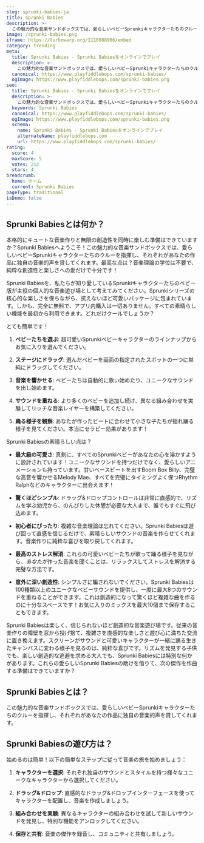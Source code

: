 ```yaml
---
slug: sprunki-babies-ja
title: Sprunki Babies
description: >-
  この魅力的な音楽サンドボックスでは、愛らしいベビーSprunkiキャラクターたちのクルーを指揮し、それぞれがあなたの作品に独自の音楽的声を貸してくれます。
image: /sprunki-babies.png
iframe: https://turbowarp.org/1110888906/embed
category: trending
meta:
  title: Sprunki Babies - Sprunki Babiesをオンラインでプレイ
  description: >-
    この魅力的な音楽サンドボックスでは、愛らしいベビーSprunkiキャラクターたちのクルーを指揮し、それぞれがあなたの作品に独自の音楽的声を貸してくれます。
  canonical: https://www.playfiddlebops.com/sprunki-babies/
  ogImage: https://www.playfiddlebops.com/sprunki-babies.png
seo:
  title: Sprunki Babies - Sprunki Babiesをオンラインでプレイ
  description: >-
    この魅力的な音楽サンドボックスでは、愛らしいベビーSprunkiキャラクターたちのクルーを指揮し、それぞれがあなたの作品に独自の音楽的声を貸してくれます。
  keywords: Sprunki Babies
  canonical: https://www.playfiddlebops.com/sprunki-babies/
  ogImage: https://www.playfiddlebops.com/sprunki-babies.png
  schema:
    name: Sprunki Babies - Sprunki Babiesをオンラインでプレイ
    alternateName: playfiddlebops.com
    url: https://www.playfiddlebops.com/sprunki-babies/
rating:
  score: 4
  maxScore: 5
  votes: 212
  stars: 4
breadcrumb:
  home: ホーム
  current: Sprunki Babies
pageType: traditional
isDemo: false
---
```


## Sprunki Babiesとは何か？

本格的にキュートな音楽作りと無限の創造性を同時に楽しむ準備はできていますか？Sprunki Babiesへようこそ！この魅力的な音楽サンドボックスでは、愛らしいベビーSprunkiキャラクターたちのクルーを指揮し、それぞれがあなたの作品に独自の音楽的声を貸してくれます。最高な点は？音楽理論の学位は不要で、純粋な創造性と楽しさへの愛だけで十分です！

Sprunki Babiesを、私たちが知り愛しているSprunkiキャラクターたちのベビー版が主役の個人的な音楽遊び場として考えてみてください。Sprunkiシリーズの核心的な楽しさを保ちながら、抗えないほど可愛いパッケージに包まれています。しかも、完全に無料で、アプリ内購入は一切ありません。すべての素晴らしい機能を最初から利用できます。どれだけクールでしょうか？

とても簡単です！

1. **ベビーたちを選ぶ**: 超可愛いSprunkiベビーキャラクターのラインナップからお気に入りを選んでください。

1. **ステージにドラッグ**: 選んだベビーを画面の指定されたスポットの一つに単純にドラッグしてください。

1. **音楽を響かせる**: ベビーたちは自動的に歌い始めたり、ユニークなサウンドを出し始めます。

1. **サウンドを重ねる**: より多くのベビーを追加し続け、異なる組み合わせを実験してリッチな音楽レイヤーを構築してください。

1. **踊る様子を観察**: あなたが作ったビートに合わせて小さな子たちが揺れ踊る様子を見てください。本当にセラピー効果があります！

Sprunki Babiesの素晴らしい点は？

- **最大級の可愛さ**: 真剣に、すべてのSprunkiベビーがあなたの心を溶かすように設計されています！ユニークなサウンドを持つだけでなく、愛らしいアニメーションも持っています。甘いベースビートを出すBoom Box Billy、完璧な高音を響かせるMelody Mae、すべてを完璧にタイミングよく保つRhythm Ralphなどのキャラクターに出会えます！

- **驚くほどシンプル**: ドラッグ&ドロップコントロールは非常に直感的で、リズムを学ぶ幼児から、のんびりした休憩が必要な大人まで、誰でもすぐに飛び込めます。

- **初心者にぴったり**: 複雑な音楽理論は忘れてください。Sprunki Babiesは遊び回って直感を信じるだけで、素晴らしいサウンドの音楽を作らせてくれます。音楽作りに純粋な喜びを取り戻してくれます。

- **最高のストレス解消**: これらの可愛いベビーたちが歌って踊る様子を見ながら、*あなたが*作った音楽を聞くことは、リラックスしてストレスを解消する完璧な方法です。

- **意外に深い創造性**: シンプルさに騙されないでください。Sprunki Babiesは100種類以上のユニークなベビーサウンドを提供し、一度に最大8つのサウンドを重ねることができます。これは創造的になって驚くほど複雑な曲を作るのに十分なスペースです！お気に入りのミックスを最大10個まで保存することもできます。

Sprunki Babiesは楽しく、信じられないほど創造的な音楽遊び場です。従来の音楽作りの障壁を窓から投げ捨て、複雑さを直感的な楽しさと遊び心に満ちた交流に置き換えます。スクリーンがサウンドと可愛いキャラクターが一緒に踊る生きたキャンバスに変わる様子を見るのは、純粋な喜びです。リズムを発見する子供でも、楽しい創造的な逃避を求める大人でも、Sprunki Babiesには特別な何かがあります。これらの愛らしいSprunki Babiesの助けを借りて、次の傑作を作曲する準備はできていますか？

## Sprunki Babiesとは？

この魅力的な音楽サンドボックスでは、愛らしいベビーSprunkiキャラクターたちのクルーを指揮し、それぞれがあなたの作品に独自の音楽的声を貸してくれます。

## Sprunki Babiesの遊び方は？

始めるのは簡単！以下の簡単なステップに従って音楽の旅を始めましょう：

1. **キャラクターを選択**: それぞれ独自のサウンドとスタイルを持つ様々なユニークなキャラクターから選択してください。

1. **ドラッグ&ドロップ**: 直感的なドラッグ&ドロップインターフェースを使ってキャラクターを配置し、音楽を作成しましょう。

1. **組み合わせを実験**: 異なるキャラクターの組み合わせを試して新しいサウンドを発見し、特別な機能をアンロックしてください。

1. **保存と共有**: 音楽の傑作を録音し、コミュニティと共有しましょう。